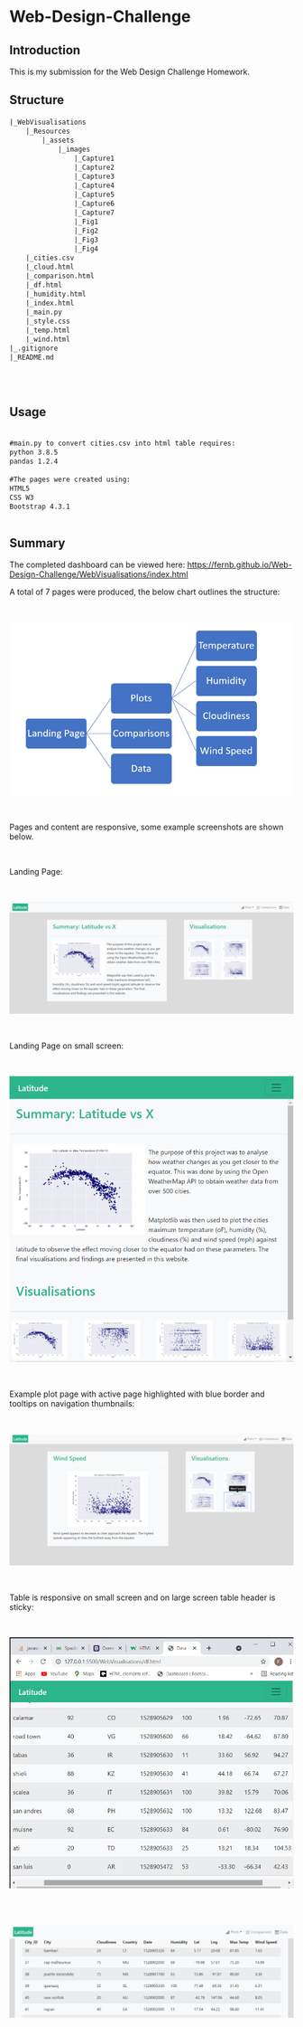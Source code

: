 # Web-Design-Challenge
## Introduction

This is my submission for the Web Design Challenge Homework.


## Structure
```
|_WebVisualisations
	|_Resources
		|_assets
			|_images
				|_Capture1
				|_Capture2
				|_Capture3
				|_Capture4
				|_Capture5
				|_Capture6
				|_Capture7
				|_Fig1
				|_Fig2
				|_Fig3
				|_Fig4
	|_cities.csv
	|_cloud.html
	|_comparison.html
	|_df.html
	|_humidity.html
	|_index.html
	|_main.py
	|_style.css
	|_temp.html
	|_wind.html
|_.gitignore
|_README.md




```


## Usage

```

#main.py to convert cities.csv into html table requires:
python 3.8.5
pandas 1.2.4

#The pages were created using:
HTML5
CSS W3
Bootstrap 4.3.1


```


## Summary

The completed dashboard can be viewed here: https://fernb.github.io/Web-Design-Challenge/WebVisualisations/index.html

A total of 7 pages were produced, the below chart outlines the structure:

<br>

![Sitemap](WebVisualisations\Resources\assets\images\Capture7.PNG)
 
<br>

Pages and content are responsive, some example screenshots are shown below.

<br>

Landing Page:

<br>

![Landing Page](WebVisualisations\Resources\assets\images\Capture1.PNG)
 
<br>

Landing Page on small screen:

<br>

![Landing Page small screen](WebVisualisations\Resources\assets\images\Capture2.PNG)
 
<br>

Example plot page with active page highlighted with blue border and tooltips on navigation thumbnails:

<br>

![plot example](WebVisualisations\Resources\assets\images\Capture5.PNG)
 
<br>

Table is responsive on small screen and on large screen table header is sticky:

<br>

![table small](WebVisualisations\Resources\assets\images\Capture6.PNG)
 
<br>

<br>

![table large](WebVisualisations\Resources\assets\images\Capture4.PNG)
 
<br>
